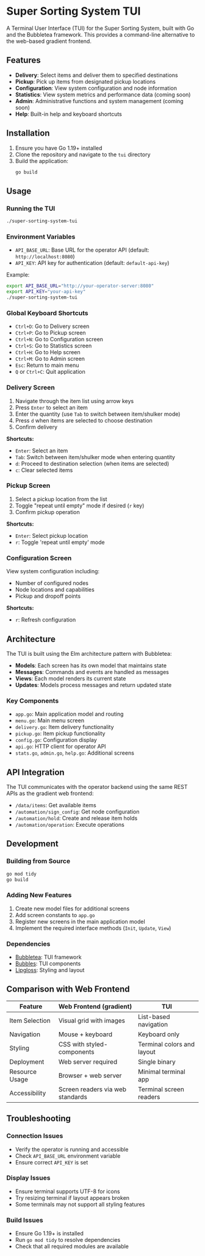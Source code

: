 # Super Sorting System TUI

A Terminal User Interface (TUI) for the Super Sorting System, built with Go and the Bubbletea framework. This provides a command-line alternative to the web-based gradient frontend.

## Features

- **Delivery**: Select items and deliver them to specified destinations
- **Pickup**: Pick up items from designated pickup locations  
- **Configuration**: View system configuration and node information
- **Statistics**: View system metrics and performance data (coming soon)
- **Admin**: Administrative functions and system management (coming soon)
- **Help**: Built-in help and keyboard shortcuts

## Installation

1. Ensure you have Go 1.19+ installed
2. Clone the repository and navigate to the `tui` directory
3. Build the application:
   ```bash
   go build
   ```

## Usage

### Running the TUI

```bash
./super-sorting-system-tui
```

### Environment Variables

- `API_BASE_URL`: Base URL for the operator API (default: `http://localhost:8080`)
- `API_KEY`: API key for authentication (default: `default-api-key`)

Example:
```bash
export API_BASE_URL="http://your-operator-server:8080"
export API_KEY="your-api-key"
./super-sorting-system-tui
```

### Global Keyboard Shortcuts

- `Ctrl+D`: Go to Delivery screen
- `Ctrl+P`: Go to Pickup screen  
- `Ctrl+N`: Go to Configuration screen
- `Ctrl+S`: Go to Statistics screen
- `Ctrl+H`: Go to Help screen
- `Ctrl+M`: Go to Admin screen
- `Esc`: Return to main menu
- `Q` or `Ctrl+C`: Quit application

### Delivery Screen

1. Navigate through the item list using arrow keys
2. Press `Enter` to select an item
3. Enter the quantity (use `Tab` to switch between item/shulker mode)
4. Press `d` when items are selected to choose destination
5. Confirm delivery

**Shortcuts:**
- `Enter`: Select an item
- `Tab`: Switch between item/shulker mode when entering quantity
- `d`: Proceed to destination selection (when items are selected)
- `c`: Clear selected items

### Pickup Screen

1. Select a pickup location from the list
2. Toggle "repeat until empty" mode if desired (`r` key)
3. Confirm pickup operation

**Shortcuts:**
- `Enter`: Select pickup location
- `r`: Toggle 'repeat until empty' mode

### Configuration Screen

View system configuration including:
- Number of configured nodes
- Node locations and capabilities
- Pickup and dropoff points

**Shortcuts:**
- `r`: Refresh configuration

## Architecture

The TUI is built using the Elm architecture pattern with Bubbletea:

- **Models**: Each screen has its own model that maintains state
- **Messages**: Commands and events are handled as messages
- **Views**: Each model renders its current state
- **Updates**: Models process messages and return updated state

### Key Components

- `app.go`: Main application model and routing
- `menu.go`: Main menu screen
- `delivery.go`: Item delivery functionality
- `pickup.go`: Item pickup functionality  
- `config.go`: Configuration display
- `api.go`: HTTP client for operator API
- `stats.go`, `admin.go`, `help.go`: Additional screens

## API Integration

The TUI communicates with the operator backend using the same REST APIs as the gradient web frontend:

- `/data/items`: Get available items
- `/automation/sign_config`: Get node configuration
- `/automation/hold`: Create and release item holds
- `/automation/operation`: Execute operations

## Development

### Building from Source

```bash
go mod tidy
go build
```

### Adding New Features

1. Create new model files for additional screens
2. Add screen constants to `app.go`
3. Register new screens in the main application model
4. Implement the required interface methods (`Init`, `Update`, `View`)

### Dependencies

- [Bubbletea](https://github.com/charmbracelet/bubbletea): TUI framework
- [Bubbles](https://github.com/charmbracelet/bubbles): TUI components
- [Lipgloss](https://github.com/charmbracelet/lipgloss): Styling and layout

## Comparison with Web Frontend

| Feature | Web Frontend (gradient) | TUI |
|---------|------------------------|-----|
| Item Selection | Visual grid with images | List-based navigation |
| Navigation | Mouse + keyboard | Keyboard only |
| Styling | CSS with styled-components | Terminal colors and layout |
| Deployment | Web server required | Single binary |
| Resource Usage | Browser + web server | Minimal terminal app |
| Accessibility | Screen readers via web standards | Terminal screen readers |

## Troubleshooting

### Connection Issues

- Verify the operator is running and accessible
- Check `API_BASE_URL` environment variable
- Ensure correct `API_KEY` is set

### Display Issues

- Ensure terminal supports UTF-8 for icons
- Try resizing terminal if layout appears broken
- Some terminals may not support all styling features

### Build Issues

- Ensure Go 1.19+ is installed
- Run `go mod tidy` to resolve dependencies
- Check that all required modules are available